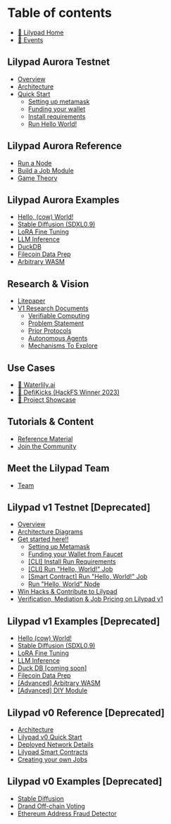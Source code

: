 # Table of contents

* [🍃 Lilypad Home](README.md)
* [📅 Events](upcoming-events.md)

## Lilypad Aurora Testnet

* [Overview](lilypad-aurora-testnet/overview.md)
* [Architecture](lilypad-aurora-testnet/architecture.md)
* [Quick Start](lilypad-aurora-testnet/quick-start/README.md)
  * [Setting up metamask](lilypad-aurora-testnet/quick-start/setting-up-metamask.md) 
  * [Funding your wallet](lilypad-aurora-testnet/quick-start/funding-your-wallet-from-faucet.md)
  * [Install requirements](lilypad-aurora-testnet/quick-start/install-run-requirements.md)
  * [Run Hello World!](lilypad-aurora-testnet/quick-start/run-hello-world-job-cli.md)

## Lilypad Aurora Reference

* [Run a Node](lilypad-aurora-reference/run-a-node.md)
* [Build a Job Module](lilypad-aurora-reference/build-a-job-module.md)
* [Game Theory](lilypad-aurora-reference/game-theory.md)

## Lilypad Aurora Examples

* [Hello, (cow) World!](lilypad-aurora-examples/hello-cow-world.md)
* [Stable Diffusion (SDXL0.9)](lilypad-aurora-examples/stable-diffusion-sdxl0.9.md)
* [LoRA Fine Tuning](lilypad-aurora-examples/lora-fine-tuning.md)
* [LLM Inference](lilypad-aurora-examples/llm-inference.md)
* [DuckDB](lilypad-aurora-examples/duckdb.md)
* [Filecoin Data Prep](lilypad-aurora-examples/filecoin-data-prep.md)
* [Arbitrary WASM](lilypad-aurora-examples/arbitrary-wasm.md)

## Research & Vision

* [Litepaper](research-and-vision/whitepaper.md)
* [V1 Research Documents](research-and-vision/v1-documents/README.md)
  * [Verifiable Computing](research-and-vision/v1-documents/verifiable-computing.md)
  * [Problem Statement](research-and-vision/v1-documents/problem-statement.md)
  * [Prior Protocols](research-and-vision/v1-documents/prior-protocols.md)
  * [Autonomous Agents](research-and-vision/v1-documents/autonomous-agents.md)
  * [Mechanisms To Explore](research-and-vision/v1-documents/mechanisms-to-explor.md)

## Use Cases

* [🎨 Waterlily.ai](use-cases/waterlily.ai.md)
* [👟 DefiKicks (HackFS Winner 2023)](use-cases/defikicks.md)
* [🌠 Project Showcase](use-cases/project-showcase.md)

## Tutorials & Content

* [Reference Material](tutorials-and-content/reference-material.md)
* [Join the Community](tutorials-and-content/join-the-community.md)

## Meet the Lilypad Team

* [Team](meet-the-lilypad-team/team.md)

## Lilypad v1 Testnet \[Deprecated]

* [Overview](lilypad-v1-testnet-deprecated/overview.md)
* [Architecture Diagrams](lilypad-v1-testnet-deprecated/architecture.md)
* [Get started here!!](lilypad-v1-testnet-deprecated/quick-start/README.md)
  * [Setting up Metamask](lilypad-v1-testnet-deprecated/quick-start/setting-up-metamask.md)
  * [Funding your Wallet from Faucet](lilypad-v1-testnet-deprecated/quick-start/funding-your-wallet-from-faucet.md)
  * [\[CLI\] Install Run Requirements](lilypad-v1-testnet-deprecated/quick-start/install-run-requirements.md)
  * [\[CLI\] Run "Hello, World!" Job](lilypad-v1-testnet-deprecated/quick-start/run-hello-world-job-cli.md)
  * [\[Smart Contract\] Run "Hello, World!" Job](lilypad-v1-testnet-deprecated/quick-start/run-hello-world-from-a-smart-contract.md)
  * [Run "Hello, World" Node](lilypad-v1-testnet-deprecated/quick-start/run-hello-world-node.md)
* [Win Hacks & Contribute to Lilypad](lilypad-v1-testnet-deprecated/win-hacks-and-contribute-to-lilypad.md)
* [Verification, Mediation & Job Pricing on Lilypad v1](lilypad-v1-testnet-deprecated/verification-mediation-and-job-pricing-on-lilypad-v1.md)

## Lilypad v1 Examples \[Deprecated]

* [Hello (cow) World!](lilypad-v1-examples-deprecated/hello-cow-world.md)
* [Stable Diffusion (SDXL0.9)](lilypad-v1-examples-deprecated/stable-diffusion.md)
* [LoRA Fine Tuning](lilypad-v1-examples-deprecated/lora-fine-tuning.md)
* [LLM Inference](lilypad-v1-examples-deprecated/llm-inference.md)
* [Duck DB \[coming soon\]](lilypad-v1-examples-deprecated/duck-db-coming-soon.md)
* [Filecoin Data Prep](lilypad-v1-examples-deprecated/filecoin-data-prep.md)
* [\[Advanced\] Arbitrary WASM](lilypad-v1-examples-deprecated/advanced-arbitrary-wasm.md)
* [\[Advanced\] DIY Module](lilypad-v1-examples-deprecated/advanced-diy-module.md)

## Lilypad v0 Reference \[Deprecated]

* [Architecture](lilypad-v0-reference-deprecated/architecture.md)
* [Lilypad v0 Quick Start](lilypad-v0-reference-deprecated/lilypad-v0-quick-start.md)
* [Deployed Network Details](lilypad-v0-reference-deprecated/deployed-network-details.md)
* [Lilypad Smart Contracts](lilypad-v0-reference-deprecated/lilypad-smart-contracts.md)
* [Creating your own Jobs](lilypad-v0-reference-deprecated/creating-your-own-jobs.md)

## Lilypad v0 Examples \[Deprecated]

* [Stable Diffusion](lilypad-v0-examples-deprecated/stable-diffusion.md)
* [Drand Off-chain Voting](lilypad-v0-examples-deprecated/drand-off-chain-voting.md)
* [Ethereum Address Fraud Detector](lilypad-v0-examples-deprecated/ethereum-address-fraud-detector.md)
